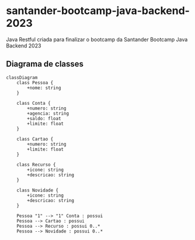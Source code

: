 # santander-bootcamp-java-backend-2023
Java Restful criada para finalizar o bootcamp da Santander Bootcamp Java Backend 2023

## Diagrama de classes
```mermaid
classDiagram
    class Pessoa {
        +nome: string
    }

    class Conta {
        +numero: string
        +agencia: string
        +saldo: float
        +limite: float
    }

    class Cartao {
        +numero: string
        +limite: float
    }

    class Recurso {
        +icone: string
        +descricao: string
    }

    class Novidade {
        +icone: string
        +descricao: string
    }

    Pessoa "1" --> "1" Conta : possui
    Pessoa --> Cartao : possui
    Pessoa --> Recurso : possui 0..*
    Pessoa --> Novidade : possui 0..*
```
